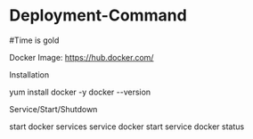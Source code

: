 # Deployment-Command
#Time is gold

Docker
Image: https://hub.docker.com/

Installation

yum install docker -y
docker --version 


Service/Start/Shutdown

start docker services
service docker start
service docker status
